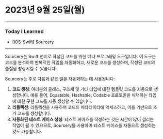 # 2023년 9월 25일(월)

---

### Today I Learned 

- [iOS-Swift] Sourcery

---

Sourcery는 Swift 언어로 작성된 코드를 위한 메타 프로그래밍 도구입니다. 이 도구는 코드를 분석하여 반복적인 작업을 자동화하고, 새로운 코드를 생성하며, 작성된 코드의 품질을 향상시킬 수 있습니다.

Sourcery는 주로 다음과 같은 일을 자동화하는 데 사용됩니다:

1. **코드 생성**: 여러분의 클래스, 구조체 및 기타 타입에 대한 템플릿 코드를 자동으로 생성합니다. 예를 들어, Equatable, Hashable, Codable 프로토콜을 채택하는 타입에 대한 구현 코드를 자동 생성할 수 있습니다.
2. **리플렉션**: 리플렉션을 사용하여 코드의 메타데이터에 액세스하고, 이를 기반으로 추가 코드를 생성합니다.
3. **자동화된 테스트 케이스 생성**: 테스트 케이스를 작성하는 것은 시간이 많이 걸리는 작업이 될 수 있으므로, Sourcery를 사용하여 테스트 케이스를 자동으로 생성하는 것도 가능합니다.





